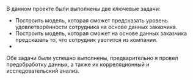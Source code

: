 В данном проекте были выполнены две ключевые задачи:
- Построить модель, которая сможет предсказать уровень удовлетворённости сотрудника на основе данных заказчика.
- Построить модель, которая сможет на основе данных заказчика предсказать то, что сотрудник уволится из компании.
- 
Обе задачи были успешно выполнены, предварительно я провел предобработку данных, а также их корреляционный и исследовательский анализ.
